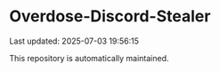 # Overdose-Discord-Stealer

Last updated: 2025-07-03 19:56:15

This repository is automatically maintained.
